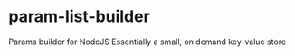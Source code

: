 param-list-builder
==================

Params builder for NodeJS  Essentially a small, on demand key-value store 
